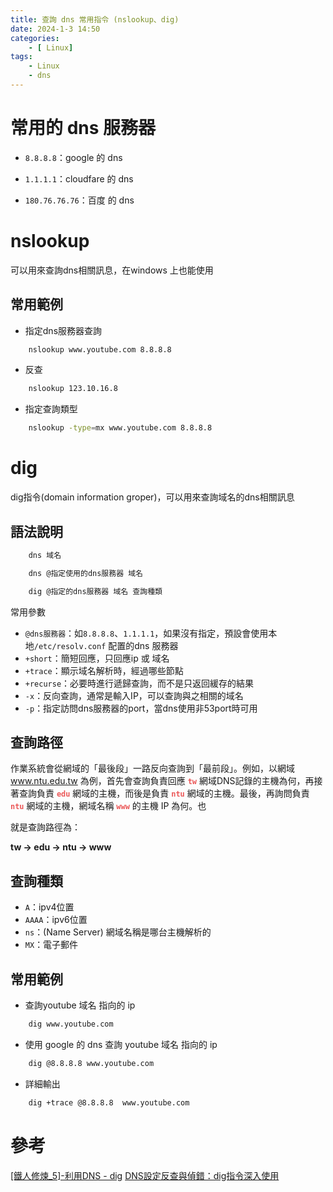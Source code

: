 ```yaml
---
title: 查詢 dns 常用指令 (nslookup、dig)
date: 2024-1-3 14:50
categories: 
    - [ Linux]
tags:
    - Linux
    - dns
---
```



# 常用的 dns 服務器

* `8.8.8.8`：google 的 dns

* `1.1.1.1`：cloudfare 的 dns

* `180.76.76.76`：百度 的 dns

# nslookup

可以用來查詢dns相關訊息，在windows 上也能使用

## 常用範例
* 指定dns服務器查詢
``` bash
    nslookup www.youtube.com 8.8.8.8
```

* 反查
``` bash
    nslookup 123.10.16.8
```

* 指定查詢類型
``` bash
    nslookup -type=mx www.youtube.com 8.8.8.8
```


# dig

dig指令(domain information groper)，可以用來查詢域名的dns相關訊息

## 語法說明

``` bash
    dns 域名

    dns @指定使用的dns服務器 域名

    dig @指定的dns服務器 域名 查詢種類
```

常用參數

* `@dns服務器`：如`8.8.8.8`、`1.1.1.1`，如果沒有指定，預設會使用本地`/etc/resolv.conf` 配置的dns 服務器
* `+short`：簡短回應，只回應ip 或 域名
* `+trace`：顯示域名解析時，經過哪些節點
* `+recurse`：必要時進行遞歸查詢，而不是只返回緩存的結果
* `-x`：反向查詢，通常是輸入IP，可以查詢與之相關的域名
* `-p`：指定訪問dns服務器的port，當dns使用非53port時可用

## 查詢路徑

作業系統會從網域的「最後段」一路反向查詢到「最前段」。例如，以網域 www.ntu.edu.tw 為例，首先會查詢負責回應 **<font color=#EB5757>`tw`</font>** 網域DNS記錄的主機為何，再接著查詢負責 **<font color=#EB5757>`edu`</font>** 網域的主機，而後是負責 **<font color=#EB5757>`ntu`</font>** 網域的主機。最後，再詢問負責 **<font color=#EB5757>`ntu`</font>** 網域的主機，網域名稱 **<font color=#EB5757>`www`</font>** 的主機 IP 為何。也

就是查詢路徑為：

**tw → edu → ntu → www**
 

## 查詢種類
* `A`：ipv4位置
* `AAAA`：ipv6位置
* `ns`：(Name Server) 網域名稱是哪台主機解析的
* `MX`：電子郵件

## 常用範例

* 查詢youtube 域名 指向的 ip
``` bash
    dig www.youtube.com
```

* 使用 google 的 dns 查詢 youtube 域名 指向的 ip
``` bash
    dig @8.8.8.8 www.youtube.com
```

* 詳細輸出
``` bash 
    dig +trace @8.8.8.8  www.youtube.com
```

# 參考
[[鐵人修煉_5]-利用DNS - dig](https://ithelp.ithome.com.tw/articles/10214466)
[DNS設定反查與偵錯：dig指令深入使用](http://mepopedia.com/forum/read.php?135,90293)
